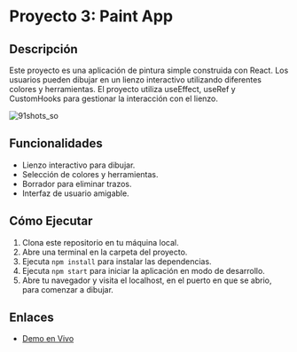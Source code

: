 # Proyecto 3: Paint App

## Descripción
Este proyecto es una aplicación de pintura simple construida con React. Los usuarios pueden dibujar en un lienzo interactivo utilizando diferentes colores y herramientas. El proyecto utiliza useEffect, useRef y CustomHooks para gestionar la interacción con el lienzo.

![91shots_so](https://github.com/Rodriiandino/Aprendiendo-React/assets/106351323/0d6470a5-74d4-424f-a3bf-08e9408a730f)

## Funcionalidades
- Lienzo interactivo para dibujar.
- Selección de colores y herramientas.
- Borrador para eliminar trazos.
- Interfaz de usuario amigable.

## Cómo Ejecutar
1. Clona este repositorio en tu máquina local.
2. Abre una terminal en la carpeta del proyecto.
3. Ejecuta `npm install` para instalar las dependencias.
4. Ejecuta `npm start` para iniciar la aplicación en modo de desarrollo.
5. Abre tu navegador y visita el localhost, en el puerto en que se abrio, para comenzar a dibujar.

## Enlaces
- [Demo en Vivo](https://paint-andinorodrigo.netlify.app/)
